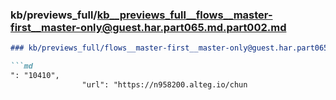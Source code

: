 ### kb/previews_full/kb__previews_full__flows__master-first__master-only@guest.har.part065.md.part002.md

```md
### kb/previews_full/flows__master-first__master-only@guest.har.part065.md (part 002)

```md
": "10410",
                "url": "https://n958200.alteg.io/chun
```

```

```
